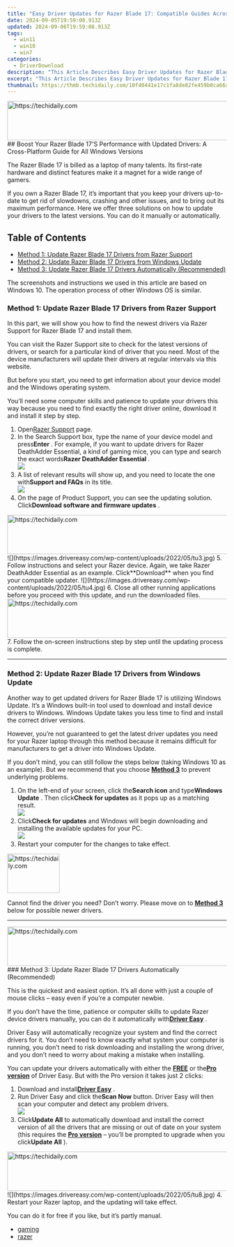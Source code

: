 ```yaml
---
title: "Easy Driver Updates for Razer Blade 17: Compatible Guides Across Various Windows Versions"
date: 2024-09-05T19:59:08.913Z
updated: 2024-09-06T19:59:08.913Z
tags:
  - win11
  - win10
  - win7
categories:
  - DriverDownload
description: "This Article Describes Easy Driver Updates for Razer Blade 17: Compatible Guides Across Various Windows Versions"
excerpt: "This Article Describes Easy Driver Updates for Razer Blade 17: Compatible Guides Across Various Windows Versions"
thumbnail: https://thmb.techidaily.com/10f40441e17c1fa8de82fe459b0ca66adaa7f77ee4510f8621b2c17f71bab5a7.jpg
---
```


<!-- affiliate ads begin -->
<a href="https://zebaoaffiliateprogram.pxf.io/c/5597632/2137972/21526" target="_top" id="2137972">
  <img src="//a.impactradius-go.com/display-ad/21526-2137972" border="0" alt="https://techidaily.com" width="728" height="90"/>
</a>
<img height="0" width="0" src="https://zebaoaffiliateprogram.pxf.io/i/5597632/2137972/21526" style="position:absolute;visibility:hidden;" border="0" />
<!-- affiliate ads end -->
## Boost Your Razer Blade 17'S Performance with Updated Drivers: A Cross-Platform Guide for All Windows Versions

The Razer Blade 17 is billed as a laptop of many talents. Its first-rate hardware and distinct features make it a magnet for a wide range of gamers.

 If you own a Razer Blade 17, it’s important that you keep your drivers up-to-date to get rid of slowdowns, crashing and other issues, and to bring out its maximum performance. Here we offer three solutions on how to update your drivers to the latest versions. You can do it manually or automatically.

## Table of Contents

* [Method 1: Update Razer Blade 17 Drivers from Razer Support](https://tools.techidaily.com/drivereasy/download/)
* [Method 2: Update Razer Blade 17 Drivers from Windows Update](https://tools.techidaily.com/drivereasy/download/)
* [Method 3: Update Razer Blade 17 Drivers Automatically (Recommended)](https://tools.techidaily.com/drivereasy/download/)

 The screenshots and instructions we used in this article are based on Windows 10\. The operation process of other Windows OS is similar.

### Method 1: Update Razer Blade 17 Drivers from Razer Support

 In this part, we will show you how to find the newest drivers via Razer Support for Razer Blade 17 and install them.

 You can visit the Razer Support site to check for the latest versions of drivers, or search for a particular kind of driver that you need. Most of the device manufacturers will update their drivers at regular intervals via this website.

 But before you start, you need to get information about your device model and the Windows operating system.

 You’ll need some computer skills and patience to update your drivers this way because you need to find exactly the right driver online, download it and install it step by step.

1. Open[Razer Support](https://support.razer.com/) page.
2. In the Search Support box, type the name of your device model and press**Enter** . For example, if you want to update drivers for Razer DeathAdder Essential, a kind of gaming mice, you can type and search the exact words**Razer DeathAdder Essential** .  
![](https://images.drivereasy.com/wp-content/uploads/2022/05/tu1.jpg)
3. A list of relevant results will show up, and you need to locate the one with**Support and FAQs** in its title.  
![](https://images.drivereasy.com/wp-content/uploads/2022/05/tu2.jpg)
4. On the page of Product Support, you can see the updating solution. Click**Download software and firmware updates** .  
<!-- affiliate ads begin -->
<a href="https://ephamedtechinc.pxf.io/c/5597632/2137209/26400" target="_top" id="2137209">
  <img src="//a.impactradius-go.com/display-ad/26400-2137209" border="0" alt="https://techidaily.com" width="728" height="90"/>
</a>
<img height="0" width="0" src="https://ephamedtechinc.pxf.io/i/5597632/2137209/26400" style="position:absolute;visibility:hidden;" border="0" />
<!-- affiliate ads end -->
![](https://images.drivereasy.com/wp-content/uploads/2022/05/tu3.jpg)
5. Follow instructions and select your Razer device. Again, we take Razer DeathAdder Essential as an example. Click**Download** when you find your compatible updater.  
![](https://images.drivereasy.com/wp-content/uploads/2022/05/tu4.jpg)
6. Close all other running applications before you proceed with this update, and run the downloaded files.
<!-- affiliate ads begin -->
<a href="https://appsumo.8odi.net/c/5597632/2118318/7443" target="_top" id="2118318">
  <img src="//a.impactradius-go.com/display-ad/7443-2118318" border="0" alt="https://techidaily.com" width="600" height="90"/>
</a>
<img height="0" width="0" src="https://appsumo.8odi.net/i/5597632/2118318/7443" style="position:absolute;visibility:hidden;" border="0" />
<!-- affiliate ads end -->
7. Follow the on-screen instructions step by step until the updating process is complete.

---

### Method 2: Update Razer Blade 17 Drivers from Windows Update

 Another way to get updated drivers for Razer Blade 17 is utilizing Windows Update. It’s a Windows built-in tool used to download and install device drivers to Windows. Windows Update takes you less time to find and install the correct driver versions.

 However, you’re not guaranteed to get the latest driver updates you need for your Razer laptop through this method because it remains difficult for manufacturers to get a driver into Windows Update.

 If you don’t mind, you can still follow the steps below (taking Windows 10 as an example). But we recommend that you choose **[Method 3](https://tools.techidaily.com/drivereasy/download/)**  to prevent underlying problems.

1. On the left-end of your screen, click the**Search icon** and type**Windows Update** . Then click**Check for updates** as it pops up as a matching result.  
![](https://images.drivereasy.com/wp-content/uploads/2022/05/tu5.jpg)
2. Click**Check for updates** and Windows will begin downloading and installing the available updates for your PC.  
![](https://images.drivereasy.com/wp-content/uploads/2022/05/tu6.jpg)
3. Restart your computer for the changes to take effect.
<!-- affiliate ads begin -->
<a href="https://aligracehair.sjv.io/c/5597632/2135350/19272" target="_top" id="2135350">
  <img src="//a.impactradius-go.com/display-ad/19272-2135350" border="0" alt="https://techidaily.com" width="120" height="90"/>
</a>
<img height="0" width="0" src="https://aligracehair.sjv.io/i/5597632/2135350/19272" style="position:absolute;visibility:hidden;" border="0" />
<!-- affiliate ads end -->

 Cannot find the driver you need? Don’t worry. Please move on to **[Method 3](https://tools.techidaily.com/drivereasy/download/)**  below for possible newer drivers.

---

<!-- affiliate ads begin -->
<a href="https://ephamedtechinc.pxf.io/c/5597632/2137223/26400" target="_top" id="2137223">
  <img src="//a.impactradius-go.com/display-ad/26400-2137223" border="0" alt="https://techidaily.com" width="728" height="90"/>
</a>
<img height="0" width="0" src="https://ephamedtechinc.pxf.io/i/5597632/2137223/26400" style="position:absolute;visibility:hidden;" border="0" />
<!-- affiliate ads end -->
### Method 3: Update Razer Blade 17 Drivers Automatically (Recommended)

 This is the quickest and easiest option. It’s all done with just a couple of mouse clicks – easy even if you’re a computer newbie.

 If you don’t have the time, patience or computer skills to update Razer device drivers manually, you can do it automatically with[**Driver Easy**](https://tools.techidaily.com/drivereasy/download/) .

 Driver Easy will automatically recognize your system and find the correct drivers for it. You don’t need to know exactly what system your computer is running, you don’t need to risk downloading and installing the wrong driver, and you don’t need to worry about making a mistake when installing.

 You can update your drivers automatically with either the **[FREE](https://tools.techidaily.com/drivereasy/download/)**  or the[**Pro version**](https://tools.techidaily.com/drivereasy/download/) of Driver Easy. But with the Pro version it takes just 2 clicks:

1. Download and install[**Driver Easy**](https://tools.techidaily.com/drivereasy/download/) .
2. Run Driver Easy and click the**Scan Now** button. Driver Easy will then scan your computer and detect any problem drivers.  
![](https://images.drivereasy.com/wp-content/uploads/2022/05/tu7.jpg)
3. Click**Update All** to automatically download and install the correct version of all the drivers that are missing or out of date on your system (this requires the **[Pro version](https://tools.techidaily.com/drivereasy/download/)**  – you’ll be prompted to upgrade when you click**Update All** ).  
<!-- affiliate ads begin -->
<a href="https://appsumo.8odi.net/c/5597632/2137380/7443" target="_top" id="2137380">
  <img src="//a.impactradius-go.com/display-ad/7443-2137380" border="0" alt="https://techidaily.com" width="728" height="90"/>
</a>
<img height="0" width="0" src="https://appsumo.8odi.net/i/5597632/2137380/7443" style="position:absolute;visibility:hidden;" border="0" />
<!-- affiliate ads end -->
![](https://images.drivereasy.com/wp-content/uploads/2022/05/tu8.jpg)
4. Restart your Razer laptop, and the updating will take effect.

 You can do it for free if you like, but it’s partly manual.

* [gaming](https://tools.techidaily.com/drivereasy/download/)
* [razer](https://tools.techidaily.com/drivereasy/download/)

<ins class="adsbygoogle"
     style="display:block"
     data-ad-format="autorelaxed"
     data-ad-client="ca-pub-7571918770474297"
     data-ad-slot="1223367746"></ins>



<ins class="adsbygoogle"
     style="display:block"
     data-ad-client="ca-pub-7571918770474297"
     data-ad-slot="8358498916"
     data-ad-format="auto"
     data-full-width-responsive="true"></ins>


